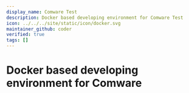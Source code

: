 ```yaml
---
display_name: Comware Test
description: Docker based developing environment for Comware Test
icon: ../../../site/static/icon/docker.svg
maintainer_github: coder
verified: true
tags: []
---
```


# Docker based developing environment for Comware